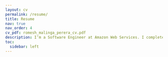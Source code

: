 ```yaml
---
layout: cv
permalink: /resume/
title: Resume
nav: true
nav_order: 4
cv_pdf: romesh_malinga_perera_cv.pdf
description: I’m a Software Engineer at Amazon Web Services. I completed my PhD at the University of Melbourne researching the applicability of bandit learning algorithms for physical database design tuning. Before that I have worked in the industry for over four years in data and analytics, in which I have designed several award-winning data tools and platforms. Outside work, I like to work in community-driven organisations and have led many of them to success. In addition, I enjoy public speaking, playing board games and participating in coding competitions. You can download my CV from here.
toc:
  sidebar: left
---
```

